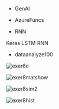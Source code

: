 * GenAI

* AzureFuncs

* RNN

Keras
LSTM
RNN

* dataanalyze100

![exer6c](https://github.com/user-attachments/assets/4531808f-2960-4766-b5f5-8eaab7533df3)

![exer8matshow](https://github.com/user-attachments/assets/eee07f41-2b69-4139-9539-a03edcfa8483)

![exer8sim2](https://github.com/user-attachments/assets/e3dbaba5-0e86-4463-a3a6-a108976824b9)

![exer8hist](https://github.com/user-attachments/assets/406d1a11-9b72-4af3-a32a-bb7c1682124b)
